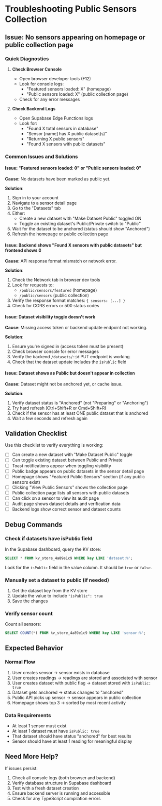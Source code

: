# Troubleshooting Public Sensors Collection

## Issue: No sensors appearing on homepage or public collection page

### Quick Diagnostics

1. **Check Browser Console**
   - Open browser developer tools (F12)
   - Look for console logs:
     - "Featured sensors loaded: X" (homepage)
     - "Public sensors loaded: X" (public collection page)
   - Check for any error messages

2. **Check Backend Logs**
   - Open Supabase Edge Functions logs
   - Look for:
     - "Found X total sensors in database"
     - "Sensor [name] has X public dataset(s)"
     - "Returning X public sensors"
     - "Found X sensors with public datasets"

### Common Issues and Solutions

#### Issue: "Featured sensors loaded: 0" or "Public sensors loaded: 0"

**Cause**: No datasets have been marked as public yet.

**Solution**:
1. Sign in to your account
2. Navigate to a sensor detail page
3. Go to the "Datasets" tab
4. Either:
   - Create a new dataset with "Make Dataset Public" toggled ON
   - Toggle an existing dataset's Public/Private switch to "Public"
5. Wait for the dataset to be anchored (status should show "Anchored")
6. Refresh the homepage or public collection page

#### Issue: Backend shows "Found X sensors with public datasets" but frontend shows 0

**Cause**: API response format mismatch or network error.

**Solution**:
1. Check the Network tab in browser dev tools
2. Look for requests to:
   - `/public/sensors/featured` (homepage)
   - `/public/sensors` (public collection)
3. Verify the response format matches: `{ sensors: [...] }`
4. Check for CORS errors or 500 status codes

#### Issue: Dataset visibility toggle doesn't work

**Cause**: Missing access token or backend update endpoint not working.

**Solution**:
1. Ensure you're signed in (access token must be present)
2. Check browser console for error messages
3. Verify the backend `/datasets/:id` PUT endpoint is working
4. Check that the dataset update includes the `isPublic` field

#### Issue: Dataset shows as Public but doesn't appear in collection

**Cause**: Dataset might not be anchored yet, or cache issue.

**Solution**:
1. Verify dataset status is "Anchored" (not "Preparing" or "Anchoring")
2. Try hard refresh (Ctrl+Shift+R or Cmd+Shift+R)
3. Check if the sensor has at least ONE public dataset that is anchored
4. Wait a few seconds and refresh again

## Validation Checklist

Use this checklist to verify everything is working:

- [ ] Can create a new dataset with "Make Dataset Public" toggle
- [ ] Can toggle existing dataset between Public and Private
- [ ] Toast notifications appear when toggling visibility
- [ ] Public badge appears on public datasets in the sensor detail page
- [ ] Homepage shows "Featured Public Sensors" section (if any public sensors exist)
- [ ] Clicking "View Public Sensors" shows the collection page
- [ ] Public collection page lists all sensors with public datasets
- [ ] Can click on a sensor to view its audit page
- [ ] Audit page shows dataset details and verification data
- [ ] Backend logs show correct sensor and dataset counts

## Debug Commands

### Check if datasets have isPublic field

In the Supabase dashboard, query the KV store:
```sql
SELECT * FROM kv_store_4a89e1c9 WHERE key LIKE 'dataset:%';
```

Look for the `isPublic` field in the value column. It should be `true` or `false`.

### Manually set a dataset to public (if needed)

1. Get the dataset key from the KV store
2. Update the value to include `"isPublic": true`
3. Save the changes

### Verify sensor count

Count all sensors:
```sql
SELECT COUNT(*) FROM kv_store_4a89e1c9 WHERE key LIKE 'sensor:%';
```

## Expected Behavior

### Normal Flow
1. User creates sensor → sensor exists in database
2. User creates readings → readings are stored and associated with sensor
3. User creates dataset with public flag → dataset stored with `isPublic: true`
4. Dataset gets anchored → status changes to "anchored"
5. Public API picks up sensor → sensor appears in public collection
6. Homepage shows top 3 → sorted by most recent activity

### Data Requirements
- At least 1 sensor must exist
- At least 1 dataset must have `isPublic: true`
- That dataset should have status "anchored" for best results
- Sensor should have at least 1 reading for meaningful display

## Need More Help?

If issues persist:
1. Check all console logs (both browser and backend)
2. Verify database structure in Supabase dashboard
3. Test with a fresh dataset creation
4. Ensure backend server is running and accessible
5. Check for any TypeScript compilation errors
